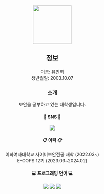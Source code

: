 <div align=center>
  
  <img src=https://github.com/inh22/inh22/assets/112490245/bb69fa18-7cee-4857-b0ba-d4466e928b94 width="120" height="120"/>
  
  ## 정보   
  이름: 유인희   
  생년월일: 2003.10.07   
  
  ### 소개   
  보안을 공부하고 있는 대학생입니다.   
 
  #### 📱 SNS 📱
  <a href="instagram.com/yuinheee/"><img src="https://img.shields.io/badge/instagram-E4405F?style=flat-square&logo=Instagram&logoColor=white"/></a>

  #### 📋 이력 📋   
  이화여자대학교 사이버보안전공 재학 (2022.03~)   
  E-COPS 12기 (2023.03~2024.02)   

  #### 💻 프로그래밍 언어 💻   
  <img src="https://img.shields.io/badge/c-A8B9CC?style=flat-square&logo=C&logoColor=white"/> <img src="https://img.shields.io/badge/python-3776AB?style=flat-square&logo=Python&logoColor=white"/> <img src="https://img.shields.io/badge/Java-007396?style=flat&logo=Java&logoColor=white">

</div>
